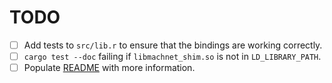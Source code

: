 # TODO

<!-- - [ ] Fix warning "128-bit integers don't currently have a known stable ABI". -->
  <!-- - Potential cause: `stdlib.h` and other headers are included in `bindgen`'s output. -->
- [ ] Add tests to `src/lib.r` to ensure that the bindings are working correctly.
- [ ] `cargo test --doc` failing if `libmachnet_shim.so` is not in `LD_LIBRARY_PATH`.
- [ ] Populate [README](README.md) with more information.
